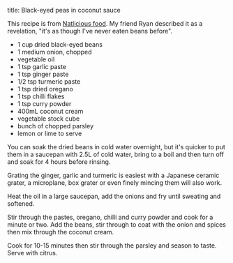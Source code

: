 title: Black-eyed peas in coconut sauce

This recipe is from [Natlicious food](https://natliciousfood.com/recipes/black-eyed-peas-in-creamy-coconut-sauce/). My friend Ryan described it as a revelation, "it's as though I've never eaten beans before".

- 1 cup dried black-eyed beans
- 1 medium onion, chopped
- vegetable oil
- 1 tsp garlic paste
- 1 tsp ginger paste
- 1/2 tsp turmeric paste
- 1 tsp dried oregano
- 1 tsp chilli flakes
- 1 tsp curry powder
- 400mL coconut cream
- vegetable stock cube
- bunch of chopped parsley
- lemon or lime to serve

You can soak the dried beans in cold water overnight, but it's quicker to put them in a saucepan with 2.5L of cold water, bring to a boil and then turn off and soak for 4 hours before rinsing.

Grating the ginger, garlic and turmeric is easiest with a Japanese ceramic grater, a microplane, box grater or even finely mincing them will also work.

Heat the oil in a large saucepan, add the onions and fry until sweating and softened.

Stir through the pastes, oregano, chilli and curry powder and cook for a minute or two. Add the beans, stir through to coat with the onion and spices then mix through the coconut cream.

Cook for 10-15 minutes then stir through the parsley and season to taste. Serve with citrus.
